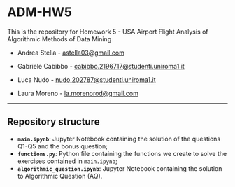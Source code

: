 # ADM-HW5
This is the repository for Homework 5 - USA Airport Flight Analysis of Algorithmic Methods of Data Mining

* Andrea Stella - astella03@gmail.com
  
* Gabriele Cabibbo - cabibbo.2196717@studenti.uniroma1.it
  
* Luca Nudo - nudo.202787@studenti.uniroma1.it

* Laura Moreno - la.morenorod@gmail.com

-------------------------------------------------------

## Repository structure

* **`main.ipynb`**: Jupyter Notebook containing the solution of the questions Q1-Q5 and the bonus question;
* **`functions.py`**: Python file containing the functions we create to solve the exercises contained in `main.ipynb`;
* **`algorithmic_question.ipynb`**: Jupyter Notebook containing the solution to Algorithmic Question (AQ).
